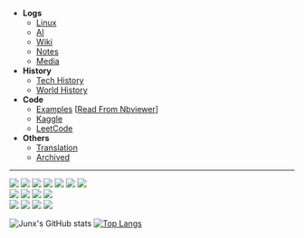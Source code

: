
- **Logs**
  - [Linux](https://junxnone.github.io/Linux)
  - [AI](https://junxnone.github.io/AI) 
  - [Wiki](https://junxnone.github.io/wiki)
  - [Notes](https://junxnone.github.io/notes) 
  - [Media](https://junxnone.github.io/Media)
- **History**
  - [Tech History](https://junxnone.github.io/ht/) 
  - [World History](https://junxnone.github.io/History) 
- **Code**
  - [Examples](https://junxnone.github.io/examples) [[Read From Nbviewer](https://nbviewer.jupyter.org/github/junxnone/examples/blob/master/examples_index.ipynb)]
  - [Kaggle](https://junxnone.github.io/Kaggle) 
  - [LeetCode](https://junxnone.github.io/leetcode) 
- **Others**
  - [Translation](https://junxnone.github.io/Translation) 
  - [Archived](./Archived.md)

---

![](https://img.shields.io/badge/%E2%9C%8C-Vision-green)
![](https://img.shields.io/badge/%E2%9C%8C-ML&DL-green)
![](https://img.shields.io/badge/%E2%9C%8C-Pyton-green)
![](https://img.shields.io/badge/%E2%9C%8C-C/C++-green)
![](https://img.shields.io/badge/%E2%9C%8C-Shell-green)
![](https://img.shields.io/badge/%E2%9C%8C-Linux-green)
![](https://img.shields.io/badge/%E2%9C%8C-Docker-green)  
![](https://img.shields.io/badge/%E2%9C%8D-AL-blue)
![](https://img.shields.io/badge/%E2%9C%8D-AutoML-blue)
![](https://img.shields.io/badge/%E2%9C%8D-RL-blue)
![](https://img.shields.io/badge/%E2%9C%8D-NLP-blue)  
![](https://img.shields.io/badge/%DB%A9-Android-lightgrey)
![](https://img.shields.io/badge/%DB%A9-Camera-lightgrey)
![](https://img.shields.io/badge/%DB%A9-Hardware-lightgrey)
![](https://img.shields.io/badge/%DB%A9-EmbeddingOS-lightgrey)  



![Junx's GitHub stats](https://github-readme-stats.vercel.app/api?username=junxnone&show_icons=true&theme=dark) 
[![Top Langs](https://github-readme-stats.vercel.app/api/top-langs/?username=junxnone&langs_count=10&hide=javascript,html,CSS,SCSS&layout=compact&custom_title=Junx+Most+Used+Languages)](https://github.com/junxnone)
